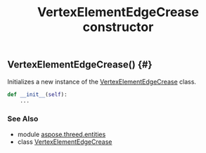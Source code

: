 ﻿---
title: VertexElementEdgeCrease constructor
second_title: Aspose.3D for Python via .NET API References
description: 
type: docs
weight: 10
url: /python-net/aspose.threed.entities/vertexelementedgecrease/__init__/
is_root: false
---

## VertexElementEdgeCrease() {#}

Initializes a new instance of the [VertexElementEdgeCrease](/3d/python-net/aspose.threed.entities/vertexelementedgecrease) class.



```python
def __init__(self):
    ...
```





### See Also
* module [aspose.threed.entities](../../)
* class [VertexElementEdgeCrease](/3d/python-net/aspose.threed.entities/vertexelementedgecrease)
